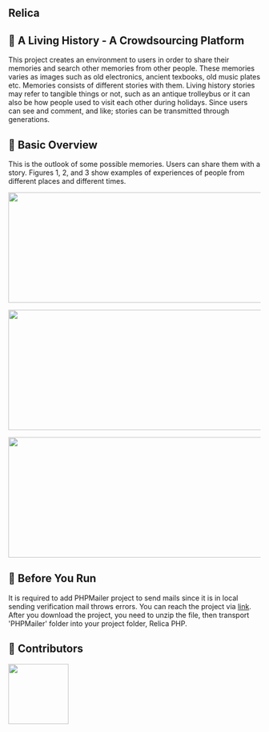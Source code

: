 ## Relica




## :tophat: A Living History - A Crowdsourcing Platform


This project creates an environment to users in order to share their memories and search other memories from other people. These memories varies as images such as old electronics, ancient texbooks, old music plates etc. Memories consists of different stories with them. Living history stories may refer to tangible things or not, such as an antique trolleybus or it can also be how people used to visit each other during holidays. Since users can see and comment, and like; stories can be transmitted through generations.

## :blue_book: Basic Overview

This is the outlook of some possible memories. Users can share them with a story. Figures 1, 2, and 3 show examples of experiences of people from different places and different times.

<p align="center">
    <img src="https://raw.githubusercontent.com/bounswe/bounswe2018group1/master/resources/dresses_intro.png" width="640" height="220">
</p>
<p align="center">
    <img src="https://raw.githubusercontent.com/bounswe/bounswe2018group1/master/resources/pong_game_intro.png" width="540" height="240">
</p>
<p align="center">
    <img src="https://raw.githubusercontent.com/bounswe/bounswe2018group1/master/resources/trolleybus_intro.png" width="540" height="240">
</p>

## :bell: Before You Run

It is required to add PHPMailer project to send mails since it is in local sending verification mail throws errors.
You can reach the project via [link](https://github.com/PHPMailer/PHPMailer). After you download the project, you need to unzip the file, then transport 'PHPMailer' folder into your project folder, Relica PHP.

## :beers: Contributors


<p align="left">
<a href = "https://github.com/yilmazvolkan"><img 
<img src="https://avatars2.githubusercontent.com/u/28186366?s=400&v=4" width="120" height="120"></a>
</p>




